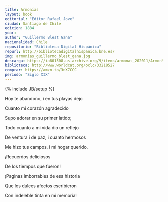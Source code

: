 ```yaml
---
title: Armonías
layout: book
editorial: "Editor Rafael Jove"
ciudad: Santiago de Chile
edicion: 1884
year: 
author: "Guillermo Blest Gana"
nacionalidad: Chile
repositorio: "Biblioteca Digital Hispánica"
repurl: http://bibliotecadigitalhispanica.bne.es/
img: armonias_guillermo_blest_gana.jpg
descarga: https://ia801508.us.archive.org/9/items/armonas_202011/Armon%C3%ADas.pdf
biblioteca: http://www.worldcat.org/oclc/33218527
comprar: https://amzn.to/3nX7CCC
periodo: "Siglo XIX"
---
```

{% include JB/setup %}

Hoy te abandono, i en tus playas dejo
 
Cuanto mi corazón agradecido
 
Supo adorar en su primer latido;
 
Todo cuanto a mi vida dio un reflejo
 
De ventura i de paz, i cuanto hermosos
 
Me hizo tus campos, i mi hogar querido.
 
¡Recuerdos deliciosos
 
De los tiempos que fueron!
 
¡Paginas imborrables de esa historia
 
Que los dulces afectos escribieron
 
Con indeleble tinta en mi memoria!
